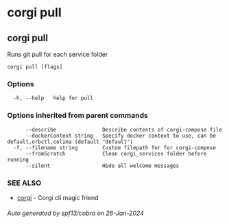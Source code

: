 # corgi pull

## corgi pull

Runs git pull for each service folder

```
corgi pull [flags]
```

### Options

```
  -h, --help   help for pull
```

### Options inherited from parent commands

```
      --describe               Describe contents of corgi-compose file
      --dockerContext string   Specify docker context to use, can be default,orbctl,colima (default "default")
  -f, --filename string        Custom filepath for for corgi-compose
      --fromScratch            Clean corgi_services folder before running
      --silent                 Hide all welcome messages
```

### SEE ALSO

* [corgi](corgi)	 - Corgi cli magic friend

###### Auto generated by spf13/cobra on 26-Jan-2024
